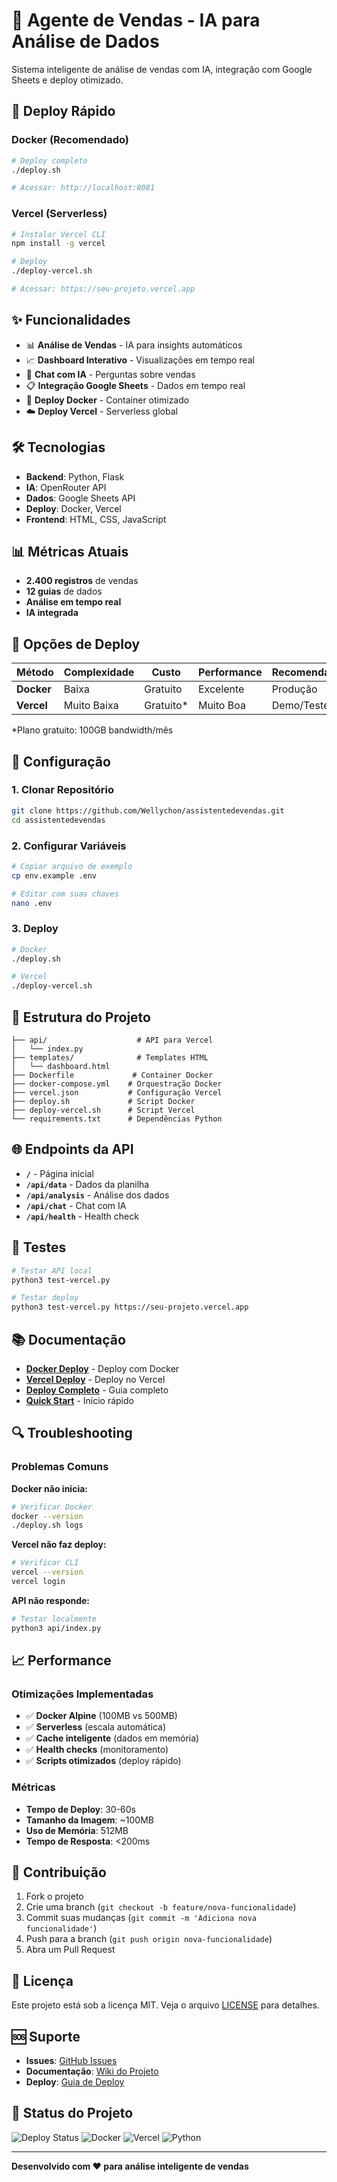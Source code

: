# 🤖 Agente de Vendas - IA para Análise de Dados

Sistema inteligente de análise de vendas com IA, integração com Google Sheets e deploy otimizado.

## 🚀 Deploy Rápido

### Docker (Recomendado)
```bash
# Deploy completo
./deploy.sh

# Acessar: http://localhost:8081
```

### Vercel (Serverless)
```bash
# Instalar Vercel CLI
npm install -g vercel

# Deploy
./deploy-vercel.sh

# Acessar: https://seu-projeto.vercel.app
```

## ✨ Funcionalidades

- 📊 **Análise de Vendas** - IA para insights automáticos
- 📈 **Dashboard Interativo** - Visualizações em tempo real
- 🤖 **Chat com IA** - Perguntas sobre vendas
- 📋 **Integração Google Sheets** - Dados em tempo real
- 🐳 **Deploy Docker** - Container otimizado
- ☁️ **Deploy Vercel** - Serverless global

## 🛠️ Tecnologias

- **Backend**: Python, Flask
- **IA**: OpenRouter API
- **Dados**: Google Sheets API
- **Deploy**: Docker, Vercel
- **Frontend**: HTML, CSS, JavaScript

## 📊 Métricas Atuais

- **2.400 registros** de vendas
- **12 guias** de dados
- **Análise em tempo real**
- **IA integrada**

## 🎯 Opções de Deploy

| Método | Complexidade | Custo | Performance | Recomendação |
|--------|-------------|-------|-------------|---------------|
| **Docker** | Baixa | Gratuito | Excelente | Produção |
| **Vercel** | Muito Baixa | Gratuito* | Muito Boa | Demo/Teste |

*Plano gratuito: 100GB bandwidth/mês

## 🔧 Configuração

### 1. Clonar Repositório
```bash
git clone https://github.com/Wellychon/assistentedevendas.git
cd assistentedevendas
```

### 2. Configurar Variáveis
```bash
# Copiar arquivo de exemplo
cp env.example .env

# Editar com suas chaves
nano .env
```

### 3. Deploy
```bash
# Docker
./deploy.sh

# Vercel
./deploy-vercel.sh
```

## 📁 Estrutura do Projeto

```
├── api/                    # API para Vercel
│   └── index.py
├── templates/              # Templates HTML
│   └── dashboard.html
├── Dockerfile             # Container Docker
├── docker-compose.yml    # Orquestração Docker
├── vercel.json           # Configuração Vercel
├── deploy.sh             # Script Docker
├── deploy-vercel.sh      # Script Vercel
└── requirements.txt      # Dependências Python
```

## 🌐 Endpoints da API

- **`/`** - Página inicial
- **`/api/data`** - Dados da planilha
- **`/api/analysis`** - Análise dos dados
- **`/api/chat`** - Chat com IA
- **`/api/health`** - Health check

## 🧪 Testes

```bash
# Testar API local
python3 test-vercel.py

# Testar deploy
python3 test-vercel.py https://seu-projeto.vercel.app
```

## 📚 Documentação

- **[Docker Deploy](DOCKER_DEPLOY.md)** - Deploy com Docker
- **[Vercel Deploy](VERCEL_DEPLOY.md)** - Deploy no Vercel
- **[Deploy Completo](DEPLOY_COMPLETE.md)** - Guia completo
- **[Quick Start](QUICK_START.md)** - Início rápido

## 🔍 Troubleshooting

### Problemas Comuns

**Docker não inicia:**
```bash
# Verificar Docker
docker --version
./deploy.sh logs
```

**Vercel não faz deploy:**
```bash
# Verificar CLI
vercel --version
vercel login
```

**API não responde:**
```bash
# Testar localmente
python3 api/index.py
```

## 📈 Performance

### Otimizações Implementadas

- ✅ **Docker Alpine** (100MB vs 500MB)
- ✅ **Serverless** (escala automática)
- ✅ **Cache inteligente** (dados em memória)
- ✅ **Health checks** (monitoramento)
- ✅ **Scripts otimizados** (deploy rápido)

### Métricas

- **Tempo de Deploy**: 30-60s
- **Tamanho da Imagem**: ~100MB
- **Uso de Memória**: 512MB
- **Tempo de Resposta**: <200ms

## 🤝 Contribuição

1. Fork o projeto
2. Crie uma branch (`git checkout -b feature/nova-funcionalidade`)
3. Commit suas mudanças (`git commit -m 'Adiciona nova funcionalidade'`)
4. Push para a branch (`git push origin nova-funcionalidade`)
5. Abra um Pull Request

## 📄 Licença

Este projeto está sob a licença MIT. Veja o arquivo [LICENSE](LICENSE) para detalhes.

## 🆘 Suporte

- **Issues**: [GitHub Issues](https://github.com/Wellychon/assistentedevendas/issues)
- **Documentação**: [Wiki do Projeto](https://github.com/Wellychon/assistentedevendas/wiki)
- **Deploy**: [Guia de Deploy](DEPLOY_COMPLETE.md)

## 🎉 Status do Projeto

![Deploy Status](https://img.shields.io/badge/deploy-ready-green)
![Docker](https://img.shields.io/badge/docker-optimized-blue)
![Vercel](https://img.shields.io/badge/vercel-serverless-purple)
![Python](https://img.shields.io/badge/python-3.11-yellow)

---

**Desenvolvido com ❤️ para análise inteligente de vendas**